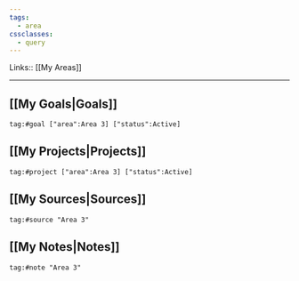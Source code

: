 ```yaml
---
tags:
  - area
cssclasses:
  - query
---
```

Links:: [[My Areas]]

---


## [[My Goals|Goals]]

```query
tag:#goal ["area":Area 3] ["status":Active]
```

## [[My Projects|Projects]]

```query
tag:#project ["area":Area 3] ["status":Active]
```

## [[My Sources|Sources]]

```query
tag:#source "Area 3"
```

## [[My Notes|Notes]]

```query
tag:#note "Area 3"
```



